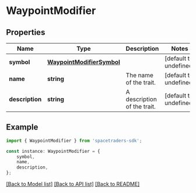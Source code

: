 # WaypointModifier


## Properties

Name | Type | Description | Notes
------------ | ------------- | ------------- | -------------
**symbol** | [**WaypointModifierSymbol**](WaypointModifierSymbol.md) |  | [default to undefined]
**name** | **string** | The name of the trait. | [default to undefined]
**description** | **string** | A description of the trait. | [default to undefined]

## Example

```typescript
import { WaypointModifier } from 'spacetraders-sdk';

const instance: WaypointModifier = {
    symbol,
    name,
    description,
};
```

[[Back to Model list]](../README.md#documentation-for-models) [[Back to API list]](../README.md#documentation-for-api-endpoints) [[Back to README]](../README.md)
